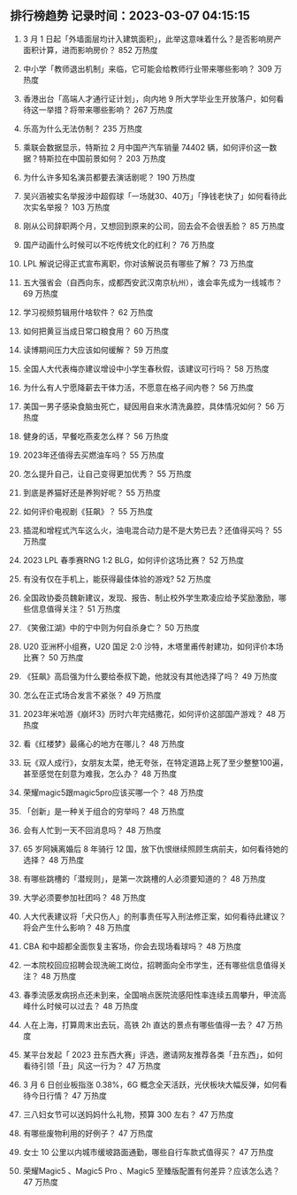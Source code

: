 
## 排行榜趋势 记录时间：2023-03-07 04:15:15
  
  1. 3 月 1 日起「外墙面层均计入建筑面积」，此举这意味着什么？是否影响房产面积计算，进而影响房价？ 852 万热度
    
  2. 中小学「教师退出机制」来临，它可能会给教师行业带来哪些影响？ 309 万热度
    
  3. 香港出台「高端人才通行证计划」，向内地 9 所大学毕业生开放落户，如何看待这一举措？将带来哪些影响？ 267 万热度
    
  4. 乐高为什么无法仿制？ 235 万热度
    
  5. 乘联会数据显示，特斯拉 2 月中国产汽车销量 74402 辆，如何评价这一数据？特斯拉在中国前景如何？ 203 万热度
    
  6. 为什么许多知名演员都要去演话剧呢？ 190 万热度
    
  7. 吴兴涵被实名举报涉中超假球「一场就30、40万」「挣钱老快了」如何看待此次实名举报？ 103 万热度
    
  8. 刚从公司辞职两个月，又想回到原来的公司，回去会不会很丢脸？ 85 万热度
    
  9. 国产动画什么时候可以不吃传统文化的红利？ 76 万热度
    
  10. LPL 解说记得正式宣布离职，你对该解说员有哪些了解？ 73 万热度
    
  11. 五大强省会（自西向东，成都西安武汉南京杭州），谁会率先成为一线城市？ 69 万热度
    
  12. 学习视频剪辑用什啥软件？ 62 万热度
    
  13. 如何把黄豆当成日常口粮食用？ 60 万热度
    
  14. 读博期间压力大应该如何缓解？ 59 万热度
    
  15. 全国人大代表梅亦建议增设中小学生春秋假，该建议可行吗？ 58 万热度
    
  16. 为什么有人宁愿降薪去干体力活，不愿意在格子间内卷？ 56 万热度
    
  17. 美国一男子感染食脑虫死亡，疑因用自来水清洗鼻腔，具体情况如何？ 56 万热度
    
  18. 健身的话，早餐吃燕麦怎么样？ 56 万热度
    
  19. 2023年还值得去买燃油车吗？ 55 万热度
    
  20. 怎么提升自己，让自己变得更加优秀？ 55 万热度
    
  21. 到底是养猫好还是养狗好呢？ 55 万热度
    
  22. 如何评价电视剧《狂飙》？ 55 万热度
    
  23. 插混和增程式汽车这么火，油电混合动力是不是大势已去？还值得买吗？ 55 万热度
    
  24. 2023 LPL 春季赛RNG 1:2 BLG，如何评价这场比赛？ 52 万热度
    
  25. 有没有仅在手机上，能获得最佳体验的游戏? 52 万热度
    
  26. 全国政协委员魏新建议，发现、报告、制止校外学生欺凌应给予奖励激励，哪些信息值得关注？ 51 万热度
    
  27. 《笑傲江湖》中的宁中则为何自杀身亡？ 50 万热度
    
  28. U20 亚洲杯小组赛，U20 国足 2:0 沙特，木塔里甫传射建功，如何评价本场比赛？ 50 万热度
    
  29. 《狂飙》高启强为什么要给泰叔下跪，他就没有其他选择了吗？ 49 万热度
    
  30. 怎么在正式场合发言不紧张？ 49 万热度
    
  31. 2023年米哈游《崩坏3》历时六年完结撒花，如何评价这部国产游戏？ 48 万热度
    
  32. 看《红楼梦》最痛心的地方在哪儿？ 48 万热度
    
  33. 玩《双人成行》，女朋友太菜，绝无夸张，在特定道路上死了至少整整100遍，甚至感觉在刻意为难我，怎么办？ 48 万热度
    
  34. 荣耀magic5跟magic5pro应该买哪一个？ 48 万热度
    
  35. 「创新」是一种关于组合的穷举吗？ 48 万热度
    
  36. 会有人忙到一天不回消息吗？ 48 万热度
    
  37. 65 岁阿姨离婚后 8 年骑行 12 国，放下仇恨继续照顾生病前夫，如何看待她的选择？ 48 万热度
    
  38. 有哪些跳槽的「潜规则」，是第一次跳槽的人必须要知道的？ 48 万热度
    
  39. 大学必须要参加社团吗？ 48 万热度
    
  40. 人大代表建议将「犬只伤人」的刑事责任写入刑法修正案，如何看待此建议？将会产生什么影响？ 48 万热度
    
  41. CBA 和中超都全面恢复主客场，你会去现场看球吗？ 48 万热度
    
  42. 一本院校回应招聘会现洗碗工岗位，招聘面向全市学生，还有哪些信息值得关注？ 48 万热度
    
  43. 春季流感发病拐点还未到来，全国哨点医院流感阳性率连续五周攀升，甲流高峰什么时候可以过去？ 48 万热度
    
  44. 人在上海，打算周末出去玩，高铁 2h 直达的景点有哪些值得一去？ 47 万热度
    
  45. 某平台发起「 2023 丑东西大赛」评选，邀请网友推荐各类「丑东西」，如何看待引领「丑」风这一行为？ 47 万热度
    
  46. 3 月 6 日创业板指涨 0.38%，6G 概念全天活跃，光伏板块大幅反弹，如何看待今日行情？ 47 万热度
    
  47. 三八妇女节可以送妈妈什么礼物，预算 300 左右？ 47 万热度
    
  48. 有哪些废物利用的好例子？ 47 万热度
    
  49. 女士 10 公里以内城市缓坡路面通勤，哪些自行车款式值得买？ 47 万热度
    
  50. 荣耀Magic5 、Magic5 Pro 、Magic5 至臻版配置有何差异？应该怎么选？ 47 万热度
    